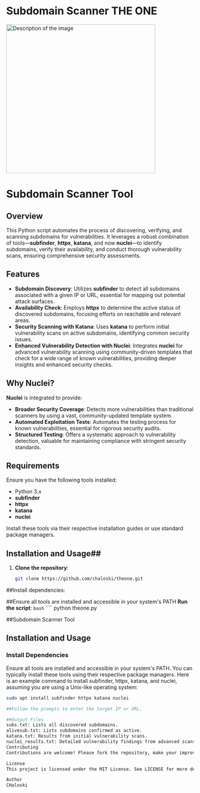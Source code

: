 # Subdomain Scanner THE ONE

<img src="https://github.com/chaloski/theone/assets/121198386/d3b21db6-c2ea-4230-af61-c123c88ae713" alt="Description of the image" width="400" height="400">

# Subdomain Scanner Tool

## Overview
This Python script automates the process of discovering, verifying, and scanning subdomains for vulnerabilities. It leverages a robust combination of tools—**subfinder**, **httpx**, **katana**, and now **nuclei**—to identify subdomains, verify their availability, and conduct thorough vulnerability scans, ensuring comprehensive security assessments.

## Features
- **Subdomain Discovery**: Utilizes **subfinder** to detect all subdomains associated with a given IP or URL, essential for mapping out potential attack surfaces.
- **Availability Check**: Employs **httpx** to determine the active status of discovered subdomains, focusing efforts on reachable and relevant areas.
- **Security Scanning with Katana**: Uses **katana** to perform initial vulnerability scans on active subdomains, identifying common security issues.
- **Enhanced Vulnerability Detection with Nuclei**: Integrates **nuclei** for advanced vulnerability scanning using community-driven templates that check for a wide range of known vulnerabilities, providing deeper insights and enhanced security checks.

## Why Nuclei?
**Nuclei** is integrated to provide:
- **Broader Security Coverage**: Detects more vulnerabilities than traditional scanners by using a vast, community-updated template system.
- **Automated Exploitation Tests**: Automates the testing process for known vulnerabilities, essential for rigorous security audits.
- **Structured Testing**: Offers a systematic approach to vulnerability detection, valuable for maintaining compliance with stringent security standards.

## Requirements
Ensure you have the following tools installed:
- Python 3.x
- **subfinder**
- **httpx**
- **katana**
- **nuclei**

Install these tools via their respective installation guides or use standard package managers.

## Installation and Usage## 
1. **Clone the repository**:
   ```bash
   git clone https://github.com/chaloski/theone.git

##Install dependencies:

##Ensure all tools are installed and accessible in your system's PATH
**Run the script**:
   ```bash``` ````
  python theone.py

##Subdomain Scanner Tool   

## Installation and Usage

### Install Dependencies
Ensure all tools are installed and accessible in your system's PATH. You can typically install these tools using their respective package managers. Here is an example command to install subfinder, httpx, katana, and nuclei, assuming you are using a Unix-like operating system:

```bash
sudo apt install subfinder httpx katana nuclei

##Follow the prompts to enter the target IP or URL.

##Output Files
subs.txt: Lists all discovered subdomains.
alivesub.txt: Lists subdomains confirmed as active.
katana.txt: Results from initial vulnerability scans.
nuclei_results.txt: Detailed vulnerability findings from advanced scans.
Contributing
Contributions are welcome! Please fork the repository, make your improvements, and submit a pull request.

License
This project is licensed under the MIT License. See LICENSE for more details.

Author
CHaloski

